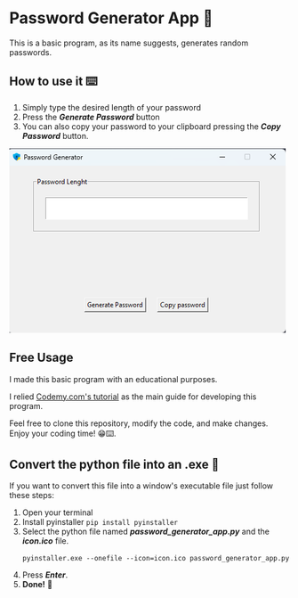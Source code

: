 # Password Generator App 🔐
This is a basic program, as its name suggests, generates random passwords.

## How to use it ⌨️
1. Simply type the desired length of your password
2. Press the ***Generate Password*** button
3. You can also copy your password to your clipboard pressing the ***Copy Password*** button.

<!--Screenshot-->
![Alt text](screenshots/password_app_screenshot.png)

## Free Usage
I made this basic program with an educational purposes.

I relied [Codemy.com's tutorial](https://www.youtube.com/watch?v=XaVp2l6Z_Dc) as the main guide for developing this program.

Feel free to clone this repository, modify the code, and make changes.
Enjoy your coding time! 😁⌨️.

## Convert the python file into an .exe 🐍
If you want to convert this file into a window's executable file just follow these steps:

1. Open your terminal
2. Install pyinstaller `pip install pyinstaller`
3. Select the python file named ***password_generator_app.py*** and the ***icon.ico*** file.
    ~~~
    pyinstaller.exe --onefile --icon=icon.ico password_generator_app.py
    ~~~
4. Press ***Enter***.
5. **Done!** 🥳
